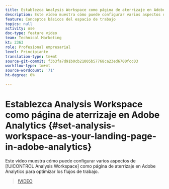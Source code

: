 ```yaml
---
title: Establezca Analysis Workspace como página de aterrizaje en Adobe Analytics
description: Este vídeo muestra cómo puede configurar varios aspectos de Analysis Workspace como página de aterrizaje en Adobe Analytics para optimizar los flujos de trabajo.
feature: Conceptos básicos del espacio de trabajo
topics: null
activity: use
doc-type: feature video
team: Technical Marketing
kt: 2363
role: Profesional empresarial
level: Principiante
translation-type: tm+mt
source-git-commit: f3b3fa7d91b0cb21005b57768ca23ed6700fcc03
workflow-type: tm+mt
source-wordcount: '71'
ht-degree: 0%

---
```



# Establezca Analysis Workspace como página de aterrizaje en Adobe Analytics {#set-analysis-workspace-as-your-landing-page-in-adobe-analytics}

Este vídeo muestra cómo puede configurar varios aspectos de [!UICONTROL Analysis Workspace] como página de aterrizaje en Adobe Analytics para optimizar los flujos de trabajo.

>[!VIDEO](https://video.tv.adobe.com/v/25459/?quality=12)
